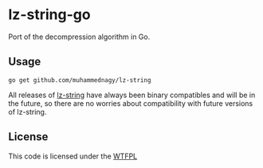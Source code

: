 # lz-string-go
Port of the decompression algorithm in Go.

## Usage
`go get github.com/muhammednagy/lz-string`

All releases of [lz-string](https://github.com/pieroxy/lz-string) have always been binary compatibles and will be in the future, so there are no worries about compatibility with future versions of lz-string.

## License
This code is licensed under the [WTFPL](http://www.wtfpl.net/)
